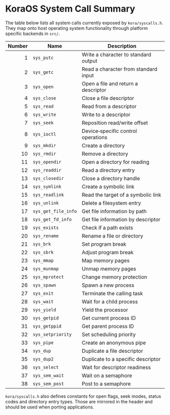 # KoraOS System Call Summary

The table below lists all system calls currently exposed by `kora/syscalls.h`. They map onto host operating system functionality through platform specific backends in `src/`.

| Number | Name | Description |
|-------:|------|-------------|
| 1 | `sys_putc` | Write a character to standard output |
| 2 | `sys_getc` | Read a character from standard input |
| 3 | `sys_open` | Open a file and return a descriptor |
| 4 | `sys_close` | Close a file descriptor |
| 5 | `sys_read` | Read from a descriptor |
| 6 | `sys_write` | Write to a descriptor |
| 7 | `sys_seek` | Reposition read/write offset |
| 8 | `sys_ioctl` | Device‑specific control operations |
| 9 | `sys_mkdir` | Create a directory |
| 10 | `sys_rmdir` | Remove a directory |
| 11 | `sys_opendir` | Open a directory for reading |
| 12 | `sys_readdir` | Read a directory entry |
| 13 | `sys_closedir` | Close a directory handle |
| 14 | `sys_symlink` | Create a symbolic link |
| 15 | `sys_readlink` | Read the target of a symbolic link |
| 16 | `sys_unlink` | Delete a filesystem entry |
| 17 | `sys_get_file_info` | Get file information by path |
| 18 | `sys_get_fd_info` | Get file information by descriptor |
| 19 | `sys_exists` | Check if a path exists |
| 20 | `sys_rename` | Rename a file or directory |
| 21 | `sys_brk` | Set program break |
| 22 | `sys_sbrk` | Adjust program break |
| 23 | `sys_mmap` | Map memory pages |
| 24 | `sys_munmap` | Unmap memory pages |
| 25 | `sys_mprotect` | Change memory protection |
| 26 | `sys_spawn` | Spawn a new process |
| 27 | `sys_exit` | Terminate the calling task |
| 28 | `sys_wait` | Wait for a child process |
| 29 | `sys_yield` | Yield the processor |
| 30 | `sys_getpid` | Get current process ID |
| 31 | `sys_getppid` | Get parent process ID |
| 32 | `sys_setpriority` | Set scheduling priority |
| 33 | `sys_pipe` | Create an anonymous pipe |
| 34 | `sys_dup` | Duplicate a file descriptor |
| 35 | `sys_dup2` | Duplicate to a specific descriptor |
| 36 | `sys_select` | Wait for descriptor readiness |
| 37 | `sys_sem_wait` | Wait on a semaphore |
| 38 | `sys_sem_post` | Post to a semaphore |

`kora/syscalls.h` also defines constants for open flags, seek modes, status codes and directory entry types.  Those are mirrored in the header and should be used when porting applications.
